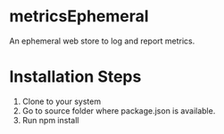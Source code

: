 # metricsEphemeral
An ephemeral web store to log and report metrics.

# Installation Steps
1. Clone to your system
2. Go to source folder where package.json is available.
3. Run npm install

